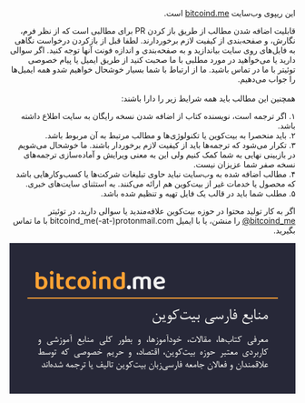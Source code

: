 <div dir="rtl">
<p>
این ریپوی وب‌سایت <a href="https://bitcoind.me">bitcoind.me</a> است.
</p>
<p>
قابلیت اضافه شدن مطالب از طریق باز کردن PR برای مطالبی است که از نظر فرم، نگارش، و صفحه‌بندی از کیفیت لازم برخوردارند. 
لطفا قبل از بازکردن درخواست نگاهی به فایل‌های روی سایت بیاندازید و به صفحه‌بندی و اندازه فونت آنها توجه کنید. اگر سوالی دارید یا می‌خواهید در مورد مطلبی با ما صحبت کنید از طریق ایمیل یا پیام خصوصی توئیتر با ما در تماس باشید. ما از ارتباط با شما بسیار خوشحال خواهیم شدو همه ایمیل‌ها را جواب می‌دهیم.
<br/>
<br/>
همچنین این مطالب باید همه شرایط زیر را دارا باشند:
</p>
<p>
۱. اگر ترجمه است، نویسنده کتاب از اضافه شدن نسخه رایگان به سایت اطلاع داشته باشد.<br/>
۲. باید منحصرا به بیت‌کوین یا تکنولوژی‌ها و مطالب مرتبط به آن مربوط باشد.<br/>
۳. تکرار می‌شود که ترجمه‌ها باید از کیفیت لازم برخوردار باشند. ما خوشحال می‌شویم در بازبینی نهایی به شما کمک کنیم ولی این به معنی ویرایش و آماده‌سازی ترجمه‌های نسخه صفر شما عزیزان نیست.<br/>
۴. مطالب اضافه شده به وب‌سایت نباید حاوی تبلیغات شرکت‌ها یا کسب‌وکارهایی باشد که محصول یا خدمات غیر از بیت‌کوین هم ارائه می‌کنند. به استثنای سایت‌های خبری.<br/>
۵. مطلب شما باید در قالب یک فایل تهیه و تنظیم شده باشد.
</p>
<p>
اگر به کار تولید محتوا در حوزه بیت‌کوین علاقه‌مندید یا سوالی دارید، در توئیتر 
<a href="https://twitter.com/bitcoind_me" target="_blank">bitcoind_me@</a>
را منشن، یا با ایمیل bitcoind_me(-at-)protonmail.com با ما تماس بگیرید.
</p>
</div>


![](/assets/images/share.png)